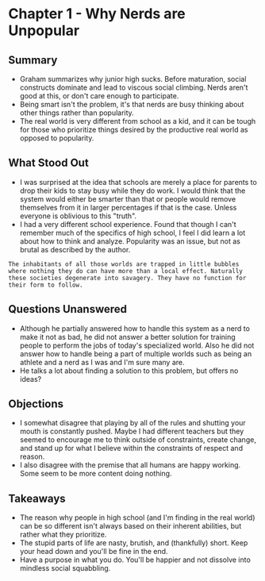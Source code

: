 # Chapter 1 - Why Nerds are Unpopular

## Summary
  
* Graham summarizes why junior high sucks. Before maturation, social constructs dominate and lead to viscous social climbing. Nerds aren't good at this, or don't care enough to participate.
* Being smart isn't the problem, it's that nerds are busy thinking about other things rather than popularity.
* The real world is very different from school as a kid, and it can be tough for those who prioritize things desired by the productive real world as opposed to popularity.

## What Stood Out

* I was surprised at the idea that schools are merely a place for parents to drop their kids to stay busy while they do work. I would think that the system would either be smarter than that or people would remove themselves from it in larger percentages if that is the case. Unless everyone is oblivious to this "truth".
* I had a very different school experience.  Found that though I can't remember much of the specifics of high school, I feel I did learn a lot about how to think and analyze. Popularity was an issue, but not as brutal as described by the author.

```
The inhabitants of all those worlds are trapped in little bubbles where nothing they do can have more than a local effect. Naturally these societies degenerate into savagery. They have no function for their form to follow.
```

## Questions Unanswered

* Although he partially answered how to handle this system as a nerd to make it not as bad, he did not answer a better solution for training people to perform the jobs of today's specialized world. Also he did not answer how to handle being a part of multiple worlds such as being an athlete and a nerd as I was and I'm sure many are.
* He talks a lot about finding a solution to this problem, but offers no ideas?

## Objections

* I somewhat disagree that playing by all of the rules and shutting your mouth is constantly pushed. Maybe I had different teachers but they seemed to encourage me to think outside of constraints, create change, and stand up for what I believe within the constraints of respect and reason.
* I also disagree with the premise that all humans are happy working. Some seem to be more content doing nothing.

## Takeaways

* The reason why people in high school (and I'm finding in the real world) can be so different isn't always based on their inherent abilities, but rather what they prioritize.
* The stupid parts of life are nasty, brutish, and (thankfully) short. Keep your head down and you'll be fine in the end.
* Have a purpose in what you do. You'll be happier and not dissolve into mindless social squabbling.

